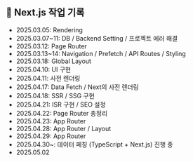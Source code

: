 ## 📆 Next.js 작업 기록

- 2025.03.05: Rendering  
- 2025.03.07~11: DB / Backend Setting / 프로젝트 에러 해결  
- 2025.03.12: Page Router  
- 2025.03.13~14: Navigation / Prefetch / API Routes / Styling  
- 2025.03.18: Global Layout  
- 2025.04.10: UI 구현  
- 2025.04.11: 사전 렌더링  
- 2025.04.17: Data Fetch / Next의 사전 렌더링  
- 2025.04.18: SSR / SSG 구현  
- 2025.04.21: ISR 구현 / SEO 설정  
- 2025.04.22: Page Router 총정리  
- 2025.04.23: App Router  
- 2025.04.28: App Router / Layout  
- 2025.04.29: App Router  
- 2025.04.30~: 데이터 페칭 (TypeScript + Next.js) 진행 중
- 2025.05.02
